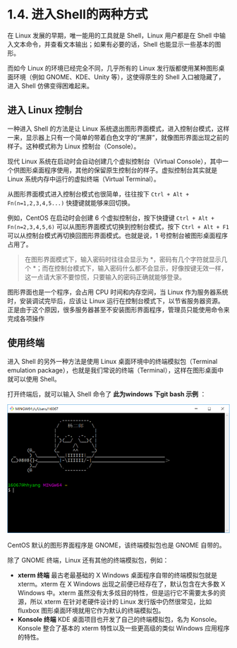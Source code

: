 # 1.4. 进入Shell的两种方式

在 Linux 发展的早期，唯一能用的工具就是 Shell，Linux 用户都是在 Shell 中输入文本命令，并查看文本输出；如果有必要的话，Shell 也能显示一些基本的图形。

而如今 Linux 的环境已经完全不同，几乎所有的 Linux 发行版都使用某种图形桌面环境（例如 GNOME、KDE、Unity 等），这使得原生的 Shell 入口被隐藏了，进入 Shell 仿佛变得困难起来。

## 进入 Linux 控制台

一种进入 Shell 的方法是让 Linux 系统退出图形界面模式，进入控制台模式，这样一来，显示器上只有一个简单的带着白色文字的“黑屏”，就像图形界面出现之前的样子。这种模式称为 Linux 控制台（Console）。

现代 Linux 系统在启动时会自动创建几个虚拟控制台（Virtual Console），其中一个供图形桌面程序使用，其他的保留原生控制台的样子。虚拟控制台其实就是 Linux 系统内存中运行的虚拟终端（Virtual Terminal）。

从图形界面模式进入控制台模式也很简单，往往按下 `Ctrl + Alt + Fn(n=1,2,3,4,5...)` 快捷键就能够来回切换。

例如，CentOS 在启动时会创建 6 个虚拟控制台，按下快捷键 `Ctrl + Alt + Fn(n=2,3,4,5,6)` 可以从图形界面模式切换到控制台模式，按下 `Ctrl + Alt + F1` 可以从控制台模式再切换回图形界面模式。也就是说，1 号控制台被图形桌面程序占用了。

> 在图形界面模式下，输入密码时往往会显示为 *，密码有几个字符就显示几个 *；而在控制台模式下，输入密码什么都不会显示，好像按键无效一样，这一点请大家不要惊慌，只要输入的密码正确就能够登录。

图形界面也是一个程序，会占用 CPU 时间和内存空间，当 Linux 作为服务器系统时，安装调试完毕后，应该让 Linux 运行在控制台模式下，以节省服务器资源。正是由于这个原因，很多服务器甚至不安装图形界面程序，管理员只能使用命令来完成各项操作

## 使用终端

进入 Shell 的另外一种方法是使用 Linux 桌面环境中的终端模拟包（Terminal emulation package），也就是我们常说的终端（Terminal），这样在图形桌面中就可以使用 Shell。

打开终端后，就可以输入 Shell 命令了 **此为windows 下git bash 示例** ：

<div align=center>
    <img src="../assets/images/gitBash.png"/>
</div>

CentOS 默认的图形界面程序是 GNOME，该终端模拟包也是 GNOME 自带的。

除了 GNOME 终端，Linux 还有其他的终端模拟包，例如：
* **xterm 终端**
最古老最基础的 X Windows 桌面程序自带的终端模拟包就是 xterm。xterm 在 X Windows 出现之前便已经存在了，默认包含在大多数 X Windows 中。xterm 虽然没有太多炫目的特性，但是运行它不需要太多的资源，所以 xterm 在针对老硬件设计的 Linux 发行版中仍然很常见，比如 fluxbox 图形桌面环境就用它作为默认的终端模拟包。
* **Konsole 终端**
KDE 桌面项目也开发了自己的终端模拟包，名为 Konsole。Konsole 整合了基本的 xterm 特性以及一些更高级的类似 Windows 应用程序的特性。
